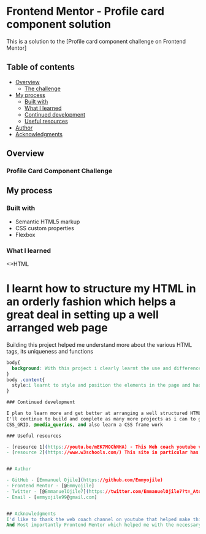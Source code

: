 # Frontend Mentor - Profile card component solution

This is a solution to the [Profile card component challenge on Frontend Mentor]

## Table of contents

- [Overview](#overview)
  - [The challenge](#the-challenge)
- [My process](#my-process)
  - [Built with](#built-with)
  - [What I learned](#what-i-learned)
  - [Continued development](#continued-development)
  - [Useful resources](#useful-resources)
- [Author](#author)
- [Acknowledgments](#acknowledgments)


## Overview

### Profile Card Component Challenge


## My process

### Built with

- Semantic HTML5 markup
- CSS custom properties
- Flexbox

### What I learned
<>HTML
<h1>I learnt how to structure my HTML in an orderly fashion which helps a great deal in setting up a well arranged web page</h1>
<span>Building this project helped me understand more about the various HTML tags, its uniqueness and functions</span>

```CSS
body{
  background: With this project i clearly learnt the use and difference between background,background-colour and background-image;
}
body .content{
  style:i learnt to style and position the elements in the page and had the liberty of knowing how to with the margin-top,padding-left etc.. and also using the shorthand methods;
}

### Continued development

I plan to learn more and get better at arranging a well structured HTML and custom my CSS to get better designs. 
I'll continue to build and complete as many more projects as i can to get better and begin more projects involving 
CSS_GRID, @media_queries, and also learn a CSS frame work 

### Useful resources

- [resource 1](https://youtu.be/mEK7MOChNHA) - This Web coach youtube video really helped me through out building the project and showed how to arrange my web page in a more organized fashion.
- [resource 2](https://www.w3schools.com/) This site in particular has always served as an ever reliant resource to turn to for answers and research. 


## Author

- GitHub - [Emmanuel Ojile](https://github.com/Emmyojile)
- Frontend Mentor - [@Emmyojile]
- Twitter - [@EmmanuelOjile7](https://twitter.com/EmmanuelOjile7?t=_AtqGZdljyIte-kqa-kb9Q&s=09)
- Email - [emmyojile99@gmail.com]


## Acknowledgments
I'd like to thank the web coach channel on youtube that helped make this project an easy one for me. 
And Most importantly Frontend Mentor which helped me with the necessary projects to horn my skills and improve on my web development journey.